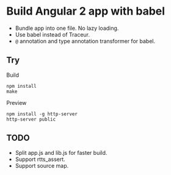 # Build Angular 2 app with babel

- Bundle app into one file. No lazy loading.
- Use babel instead of Traceur.
- `@` annotation and type annotation transformer for babel.

## Try

Build

```
npm install
make
```

Preview

```
npm install -g http-server
http-server public
```

## TODO

- Split app.js and lib.js for faster build.
- Support rtts_assert.
- Support source map.
